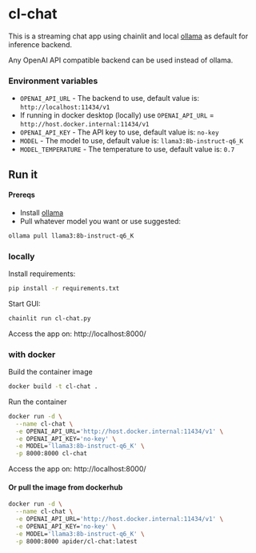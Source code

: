 # cl-chat

This is a streaming chat app using chainlit and local [ollama](https://ollama.ai) as default for inference backend. 

Any OpenAI API compatible backend can be used instead of ollama.


### Environment variables
- `OPENAI_API_URL` - The backend to use, default value is: `http://localhost:11434/v1`
- If running in docker desktop (locally) use `OPENAI_API_URL` = `http://host.docker.internal:11434/v1`
- `OPENAI_API_KEY` - The API key to use, default value is: `no-key`
- `MODEL` -  The model to use, default value is: `llama3:8b-instruct-q6_K`
- `MODEL_TEMPERATURE` - The temperature to use, default value is: `0.7`

## Run it
#### Prereqs
- Install [ollama](https://ollama.com/download)
- Pull whatever model you want or use suggested: 
```bash
ollama pull llama3:8b-instruct-q6_K
```

### locally
Install requirements:
```bash
pip install -r requirements.txt
```

Start GUI:
```bash
chainlit run cl-chat.py
```

Access the app on: http://localhost:8000/

### with docker
Build the container image

```bash
docker build -t cl-chat .
```

Run the container
```bash
docker run -d \
  --name cl-chat \
  -e OPENAI_API_URL='http://host.docker.internal:11434/v1' \
  -e OPENAI_API_KEY='no-key' \
  -e MODEL='llama3:8b-instruct-q6_K' \
  -p 8000:8000 cl-chat
```

Access the app on: http://localhost:8000/

#### Or pull the image from dockerhub
```bash
docker run -d \
  --name cl-chat \
  -e OPENAI_API_URL='http://host.docker.internal:11434/v1' \
  -e OPENAI_API_KEY='no-key' \
  -e MODEL='llama3:8b-instruct-q6_K' \
  -p 8000:8000 apider/cl-chat:latest
```